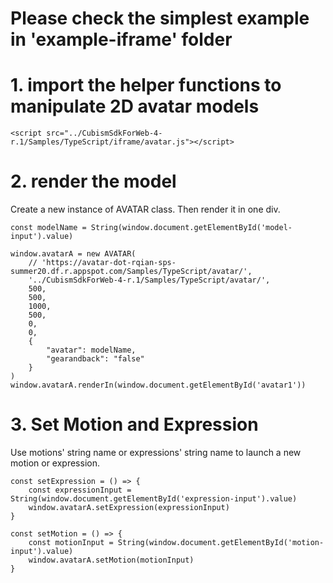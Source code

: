 # Please check the simplest example in 'example-iframe' folder

# 1. import the helper functions to manipulate 2D avatar models

```
<script src="../CubismSdkForWeb-4-r.1/Samples/TypeScript/iframe/avatar.js"></script>
```

# 2. render the model

Create a new instance of AVATAR class.
Then render it in one div.

```
const modelName = String(window.document.getElementById('model-input').value)

window.avatarA = new AVATAR(
    // 'https://avatar-dot-rqian-sps-summer20.df.r.appspot.com/Samples/TypeScript/avatar/',
    '../CubismSdkForWeb-4-r.1/Samples/TypeScript/avatar/',
    500,
    500,
    1000,
    500,
    0,
    0,
    {
        "avatar": modelName,
        "gearandback": "false"
    }
)
window.avatarA.renderIn(window.document.getElementById('avatar1'))

```

# 3. Set Motion and Expression

Use motions' string name or expressions' string name to launch a new motion or expression.

```
const setExpression = () => {
    const expressionInput = String(window.document.getElementById('expression-input').value)
    window.avatarA.setExpression(expressionInput)
}

const setMotion = () => {
    const motionInput = String(window.document.getElementById('motion-input').value)
    window.avatarA.setMotion(motionInput)
}
```
